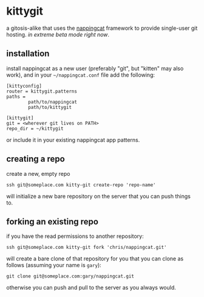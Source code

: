 kittygit
========

a gitosis-alike that uses the [nappingcat](http://github.com/chrisdickinson/nappingcat) framework to
provide single-user git hosting. _in extreme beta mode right now_.

installation
------------ 
install nappingcat as a new user (preferably "git", but "kitten" may also work), and in your `~/nappingcat.conf` file add the following:

    [kittyconfig]
    router = kittygit.patterns
    paths = 
            path/to/nappingcat
            path/to/kittygit

    [kittygit]
    git = <wherever git lives on PATH>
    repo_dir = ~/kittygit

or include it in your existing nappingcat app patterns.

creating a repo
---------------
create a new, empty repo

    ssh git@someplace.com kitty-git create-repo 'repo-name'

will initialize a new bare repository on the server that you can push things to.

forking an existing repo
------------------------
if you have the read permissions to another repository:

    ssh git@someplace.com kitty-git fork 'chris/nappingcat.git'

will create a bare clone of that repository for you that you can clone
 as follows (assuming your name is `gary`):

    git clone git@someplace.com:gary/nappingcat.git

otherwise you can push and pull to the server as you always would.

